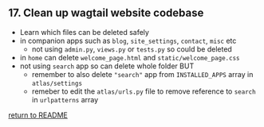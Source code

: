 ## 17. Clean up wagtail website codebase
  - Learn which files can be deleted safely
  - in companion apps such as `blog`, `site_settings`, `contact`, `misc` etc
    - not using `admin.py`, `views.py` or `tests.py` so could be deleted
  - in `home` can delete `welcome_page.html` and `static/welcome_page.css`
  - not using `search` app so can delete whole folder BUT
    - remember to also delete `"search"` app from `INSTALLED_APPS` array in `atlas/settings`
    - remeber to edit the `atlas/urls.py` file to remove reference to `search` in `urlpatterns` array

[return to README](../README.md#course)